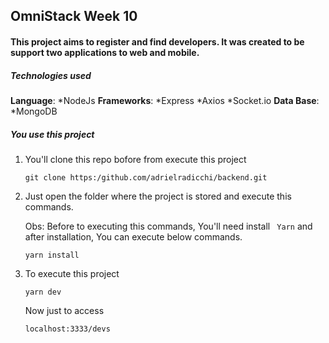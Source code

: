 ## OmniStack Week 10

#### This project aims to register and find developers. It was created to be support two applications to web and mobile.

##### Technologies used
 
**Language**: 
        *NodeJs
**Frameworks**: 
        *Express
        *Axios
        *Socket.io
**Data Base**: 
        *MongoDB

##### You use this project 

1. You'll clone this repo bofore from execute this project 

    ``` 
    git clone https:/github.com/adrielradicchi/backend.git 
    ``` 

2. Just open the folder where the project is stored and execute this commands.

    Obs: Before to executing this commands, You'll need install ``` Yarn``` and after installation, You can execute below commands. 

    ``` 
    yarn install 
    ```
3. To execute this project 

    ``` 
    yarn dev 
    ```

    Now just to access 

    ``` 
    localhost:3333/devs
    ```

